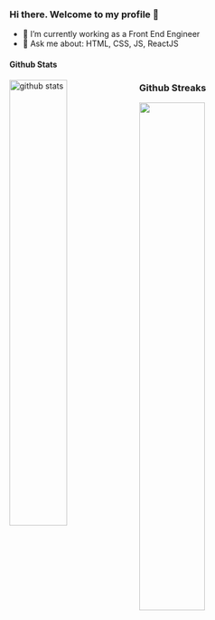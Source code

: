 ### Hi there. Welcome to my profile 👋


- 🔭 I’m currently working as a Front End Engineer 
- 💬 Ask me about: HTML, CSS, JS, ReactJS

#### Github Stats
<img src="https://github-readme-stats.vercel.app/api?username=vishaka27&show_icons=true&theme=gotham" alt="github stats" width="45%" align="left"/>










### Github Streaks
<img src="https://github-readme-streak-stats.herokuapp.com/?user=vishaka27&theme=dark" width="48%" >

